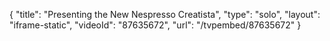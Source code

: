{
    "title": "Presenting the New Nespresso Creatista",
    "type": "solo",
    "layout": "iframe-static",
    "videoId": "87635672",
    "url": "\/tvpembed\/87635672"
}